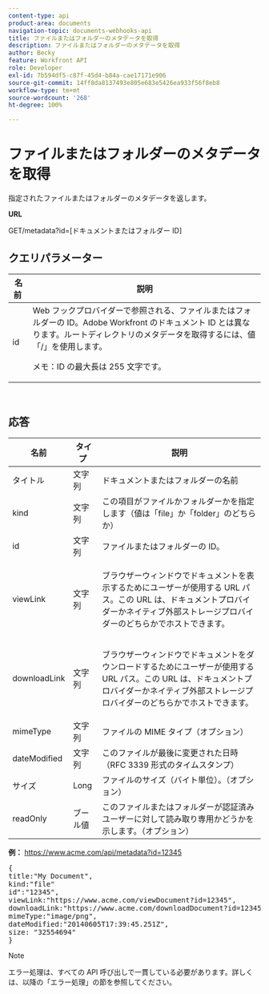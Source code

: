 ```yaml
---
content-type: api
product-area: documents
navigation-topic: documents-webhooks-api
title: ファイルまたはフォルダーのメタデータを取得
description: ファイルまたはフォルダーのメタデータを取得
author: Becky
feature: Workfront API
role: Developer
exl-id: 7b594df5-c87f-45d4-b84a-cae17171e906
source-git-commit: 14ff8da8137493e805e683e5426ea933f56f8eb8
workflow-type: tm+mt
source-wordcount: '268'
ht-degree: 100%

---
```



# ファイルまたはフォルダーのメタデータを取得

指定されたファイルまたはフォルダーのメタデータを返します。

**URL**

GET/metadata?id=[ドキュメントまたはフォルダー ID]

## クエリパラメーター

<table style="table-layout:auto"> 
 <col> 
 <col> 
 <thead> 
  <tr> 
   <th>名前 </th> 
   <th>説明</th> 
  </tr> 
 </thead> 
 <tbody> 
  <tr> 
   <td>id</td> 
   <td>Web フックプロバイダーで参照される、ファイルまたはフォルダーの ID。Adobe Workfront のドキュメント ID とは異なります。ルートディレクトリのメタデータを取得するには、値「/」を使用します。
   <p>メモ：ID の最大長は 255 文字です。</p></td> 
  </tr> 
 </tbody> 
</table>

 

## 応答

<table style="table-layout:auto"> 
 <col> 
 <col> 
 <col> 
 <thead> 
  <tr> 
   <th>名前</th> 
   <th>タイプ </th> 
   <th>説明</th> 
  </tr> 
 </thead> 
 <tbody> 
  <tr> 
   <td>タイトル</td> 
   <td>文字列</td> 
   <td>ドキュメントまたはフォルダーの名前</td> 
  </tr> 
  <tr> 
   <td>kind </td> 
   <td>文字列</td> 
   <td>この項目がファイルかフォルダーかを指定します（値は「file」か「folder」のどちらか）</td> 
  </tr> 
  <tr> 
   <td>id</td> 
   <td>文字列</td> 
   <td>ファイルまたはフォルダーの ID。</td> 
  </tr> 
  <tr> 
   <td>viewLink</td> 
   <td>文字列</td> 
   <td> <p>ブラウザーウィンドウでドキュメントを表示するためにユーザーが使用する URL パス。この URL は、ドキュメントプロバイダーかネイティブ外部ストレージプロバイダーのどちらかでホストできます。</p> </td> 
  </tr> 
  <tr> 
   <td>downloadLink</td> 
   <td>文字列</td> 
   <td> <p>ブラウザーウィンドウでドキュメントをダウンロードするためにユーザーが使用する URL パス。この URL は、ドキュメントプロバイダーかネイティブ外部ストレージプロバイダーのどちらかでホストできます。</p> </td> 
  </tr> 
  <tr> 
   <td>mimeType</td> 
   <td>文字列</td> 
   <td>ファイルの MIME タイプ（オプション）</td> 
  </tr> 
  <tr> 
   <td>dateModified</td> 
   <td>文字列</td> 
   <td>このファイルが最後に変更された日時（RFC 3339 形式のタイムスタンプ）</td> 
  </tr> 
  <tr> 
   <td>サイズ</td> 
   <td>Long</td> 
   <td>ファイルのサイズ（バイト単位）。（オプション）</td> 
  </tr> 
  <tr> 
   <td>readOnly</td> 
   <td>ブール値</td> 
   <td> このファイルまたはフォルダーが認証済みユーザーに対して読み取り専用かどうかを示します。（オプション） </td> 
  </tr> 
 </tbody> 
</table>

**例：** https://www.acme.com/api/metadata?id=12345
<pre>{<br>title:"My Document",<br>kind:"file"<br>id":"12345",<br>viewLink:"https://www.acme.com/viewDocument?id=12345",<br>downloadLink:"https://www.acme.com/downloadDocument?id=12345",<br>mimeType:"image/png",<br>dateModified:"2014­06­05T17:39:45.251Z",<br>size: "32554694"<br>}</pre>

>[!NOTE]
>
>エラー処理は、すべての API 呼び出しで一貫している必要があります。詳しくは、以降の「エラー処理」の節を参照してください。
